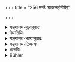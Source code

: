+++
title = "256 मन्त्रैः शाकलहोमीयैर्"

+++

<details><summary>गङ्गानथ-मूलानुवादः</summary>

A twice-born person destroys even the most grievous sin by making Homa-offerings of clarified butter for one year, with the sacred texts related to the ‘Śākala-homa,’ or by repeating the verse beginning with ‘namaḥ.’—(256)
</details>

<details><summary>मेधातिथिः</summary>

"देवकृतस्यैनसो ऽवयजनम् असि" (व्स् ८.१३) इत्य् एवमादयो ऽष्टौ **मन्त्राः** **शाकलहोमीयाः** । तैर् **घृतम् अब्दं हुत्वा गुर्व् अप्य् अपहन्त्य् एनः** । सर्वमहापातकान्य् अपीत्य् अर्थः । **जपित्वा** "नमो रुद्राय तवसे कपर्दिनः" इत्य् एवं मन्त्रं संवत्सरम् एवम् एतां सिद्धिम् आप्नुयात्, अन्तरेणापि शाकलहोमम् । तद् इदं वैकल्पिकं जपकर्मपूर्वेण शाकलमन्त्रहोमेन प्रायश्चित्तम् । अन्येन वा जपित्वा वामन इत्य् ऋचम् । सा तु शिष्टेभ्यः सुगमयितव्या ॥ ११.२५६ ॥
</details>

<details><summary>गङ्गानथ-भाष्यानुवादः</summary>

‘*Sacred texts related to the Śākala-homa*’ are the eight verses beginning with—‘*Devakṛtasyainasovayajanamaṣi*’ (Vājasaneya Saṃhitā, 8.13);—if one makes Homa-offerings of clarified butter with these texts, for one year, he destroys even the ‘*most grievous sin*,’—*i.e*., even all the ‘heinous offences.’

‘By repeating’ the mantra ‘*namo rudrāya tavase kapardine, etc*.’ (Vājasaneya Saṃhitā, 16)—for one year,—he obtains the same success;—even without performing the *Śākala-homa*.

Thus this ‘repeating of the mantra’ is an expiation alternative to the aforesaid ‘Śākala-homa’; as also to the reciting of some other text beginning with ‘*namaḥ*’,—what this other text is being ascertained from cultured men.—(256)
</details>

<details><summary>गङ्गानथ-टिप्पन्यः</summary>

This verse is quoted in *Mitākṣarā* (3.305) as referring to cases of
intentional offence;—and in *Parāśaramādhava*, (Prāyaścitta p. 457).
</details>

<details><summary>भारुचिः</summary>

"देवकृतस्यैनसः" इत्य् एवमादयो ऽष्टौ मन्त्राः **शाकलहोमीयाः** । एतैर् **घृतम् अब्दं हुत्वा सुगुव् अप्य् अपहन्त्य् एनः** सर्वमहापातकान्य् अपीत्य् अर्थः । **जप्त्वा वा** "इमा रुद्राय तवसे कपर्दिने क्षयद्वीराय" इत्य् एतन् मन्त्रं संवत्सरम् एव । एतां जपकर्म पूर्वेण शाकलमन्त्रहोमेन प्रायस्चित्तम् । अन्ये तु "जप्त्वा वा मन इत्य् ऋचम्" [इति पठन्ति]- सा तु शिष्टेभ्य आगमयितव्या । "मनो न्व् आहुवामहे" इत्य् एषा ॥ ११.२५३ ॥
</details>

<details><summary>Bühler</summary>

257	A twice-born man removes even very great guilt by offering clarified butter with the sacred texts belonging to the Sakala-homas, or by muttering the Rik, (beginning) 'Adoration.'
</details>
